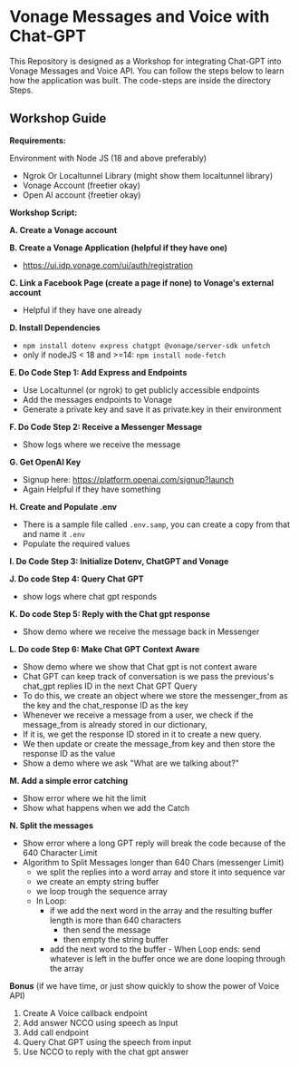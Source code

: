 # Vonage Messages and Voice with Chat-GPT

This Repository is designed as a Workshop for integrating Chat-GPT into Vonage Messages and Voice API. You can follow the steps below to learn how the application was built. The code-steps are inside the directory Steps.

## Workshop Guide

**Requirements:**

 Environment with Node JS (18 and above preferably) 
- Ngrok Or Localtunnel Library (might show them localtunnel library)
- Vonage Account (freetier okay)
- Open AI account (freetier okay)

**Workshop  Script:**

**A. Create a Vonage account**

**B. Create a Vonage Application (helpful if they have one)**
 - https://ui.idp.vonage.com/ui/auth/registration
 
**C. Link a Facebook Page (create a page if none) to Vonage's external account** 
   - Helpful if they have one already

**D. Install Dependencies**
- `npm install dotenv express chatgpt @vonage/server-sdk unfetch`
 - only if nodeJS < 18 and >=14: `npm install node-fetch`

**E. Do Code Step 1: Add Express and Endpoints**
- Use Localtunnel (or ngrok) to get publicly accessible endpoints
- Add the messages endpoints to Vonage
- Generate a private key and save it as private.key in their environment

**F. Do Code Step 2: Receive a Messenger Message**
 - Show logs where we receive the message

**G. Get OpenAI Key**
- Signup here: https://platform.openai.com/signup?launch
- Again Helpful if they have something

**H. Create and Populate .env** 
- There is a sample file called `.env.samp`, you can create a copy from that and name it `.env`
- Populate the required values

**I. Do Code Step 3: Initialize Dotenv, ChatGPT and Vonage**

**J. Do code Step 4: Query Chat GPT**
 - show logs where chat gpt responds

**K. Do code Step 5: Reply with the Chat gpt response**
- Show demo where we receive the message back in Messenger

**L. Do code Step 6: Make Chat GPT Context Aware**
- Show demo where we show that Chat gpt is not context aware
- Chat GPT can keep track of conversation is we pass the previous's chat_gpt replies ID in the next Chat GPT Query
- To do this, we create an object where we store the messenger_from as the key and the chat_response ID as the key
- Whenever we receive a message from a user, we check if the message_from is already stored in our dictionary,
- If it is, we get the response ID stored in it to create a new query.
- We then update or create the message_from key and then store the response ID as the value
- Show a demo where we ask "What are we talking about?"

**M. Add a simple error catching**
- Show error where we hit the limit
- Show what happens when we add the Catch

**N. Split the messages**
- Show error where a long GPT reply will break the code because of the 640 Character Limit
- Algorithm to Split  Messages longer than 640 Chars (messenger Limit)
	- we split the replies into a word array and store it into sequence var
	- we create an empty string buffer
	- we loop trough the sequence array
	 - In Loop:
	   - if we add the next word in the array and the resulting buffer length is more than 640 characters
	     - then send the message
	     - then empty the string buffer
	    - add the next word to the buffer
	  - When Loop ends: send whatever is left in the buffer once we are done looping through the array

**Bonus** (if we have time, or just show quickly to show the power of Voice API)
1. Create A Voice callback endpoint
2. Add answer NCCO using speech as Input
3. Add call endpoint
4. Query Chat GPT using the speech from input
5. Use NCCO to reply with the chat gpt answer

